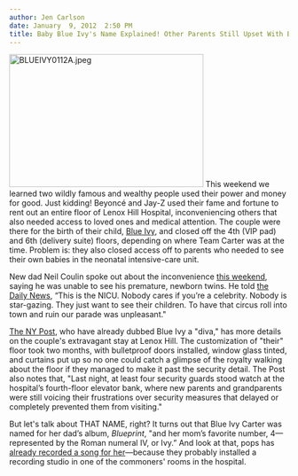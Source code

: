 ```yaml
---
author: Jen Carlson
date: January  9, 2012  2:50 PM
title: Baby Blue Ivy's Name Explained! Other Parents Still Upset With Beyoncé And Jay-Z!
---
```


<p><span class="mt-enclosure mt-enclosure-image" style="display: inline;"> <img alt="BLUEIVY0112A.jpeg" src="https://web.archive.org/web/20130703143110im_/http://gothamist.com/attachments/arts_jen/BLUEIVY0112A.jpeg" width="350" height="240" class="image-right"> </span>This weekend we learned two wildly famous and wealthy people used their power and money for good. Just kidding! Beyonc&#xE9; and Jay-Z used their fame and fortune to rent out an entire floor of Lenox Hill Hospital, inconveniencing others that also needed access to loved ones and medical attention. The couple were there for the birth of their child, <a href="https://web.archive.org/web/20130703143110/http://gothamist.com/2012/01/08/beyonce.php">Blue Ivy</a>, and closed off the 4th (VIP pad) and 6th (delivery suite) floors, depending on where Team Carter was at the time. Problem is: they also closed access off to parents who needed to see their own babies in the neonatal intensive-care unit.</p>

<p>New dad Neil Coulin spoke out about the inconvenience <a href="https://web.archive.org/web/20130703143110/http://gothamist.com/2012/01/08/extra_extra_happy_birthday_david_bo.php">this weekend</a>, saying he was unable to see his premature, newborn twins. He told <a href="https://web.archive.org/web/20130703143110/http://www.nydailynews.com/new-york/blue-beyonce-special-treatment-bed-stuy-dad-jay-z-turned-lenox-hill-private-club-article-1.1002985#ixzz1izPpcgnR">the Daily News</a>, &#x201C;This is the NICU. Nobody cares if you&#x2019;re a celebrity. Nobody is star-gazing. They just want to see their children. To have that circus roll into town and ruin our parade was unpleasant.&quot;</p>

<p><a href="https://web.archive.org/web/20130703143110/http://www.nypost.com/p/news/local/manhattan/beyonce_hospital_mates_baby_bumped_YyFVyNbtrcBeOfhkT8QgiN?CMP=OTC-rss&amp;FEEDNAME=">The NY Post</a>, who have already dubbed Blue Ivy a &quot;diva,&quot; has more details on the couple&apos;s extravagant stay at Lenox Hill. The customization of &quot;their&quot; floor took two months, with bulletproof doors installed, window glass tinted, and curtains put up so no one could catch a glimpse of the royalty walking about the floor if they managed to make it past the security detail. The Post also notes that, &quot;Last night, at least four security guards stood watch at the hospital&#x2019;s fourth-floor elevator bank, where new parents and grandparents were still voicing their frustrations over security measures that delayed or completely prevented them from visiting.&quot;</p>

<p>But let&apos;s talk about THAT NAME, right? It turns out that Blue Ivy Carter was named for her dad&#x2019;s album, <em>Blueprint</em>, &quot;and her mom&#x2019;s favorite number, 4&#x2014;represented by the Roman numeral IV, or Ivy.&#x201D; And look at that, pops has <a href="https://web.archive.org/web/20130703143110/http://lifeandtimes.com/glory-feat-b-i-c">already recorded a song for her</a>&#x2014;because they probably installed a recording studio in one of the commoners&apos; rooms in the hospital.</p>